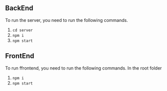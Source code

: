 ## BackEnd

To run the server, you need to run the following commands.

1. `cd server`
2. `npm i`
3. `npm start`

## FrontEnd

To run ffrontend, you need to run the following commands. In the root folder

1. `npm i`
2. `npm start`
